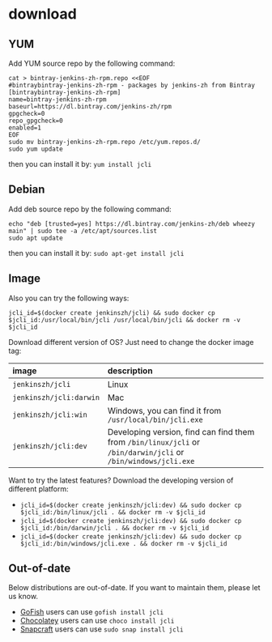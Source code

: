 # download

## YUM

Add YUM source repo by the following command:

```
cat > bintray-jenkins-zh-rpm.repo <<EOF
#bintraybintray-jenkins-zh-rpm - packages by jenkins-zh from Bintray
[bintraybintray-jenkins-zh-rpm]
name=bintray-jenkins-zh-rpm
baseurl=https://dl.bintray.com/jenkins-zh/rpm
gpgcheck=0
repo_gpgcheck=0
enabled=1
EOF
sudo mv bintray-jenkins-zh-rpm.repo /etc/yum.repos.d/
sudo yum update
```

then you can install it by: `yum install jcli`

## Debian

Add deb source repo by the following command:

```
echo "deb [trusted=yes] https://dl.bintray.com/jenkins-zh/deb wheezy main" | sudo tee -a /etc/apt/sources.list
sudo apt update
```

then you can install it by: `sudo apt-get install jcli`

## Image

Also you can try the following ways:

`jcli_id=$(docker create jenkinszh/jcli) && sudo docker cp $jcli_id:/usr/local/bin/jcli /usr/local/bin/jcli && docker rm -v $jcli_id`

Download different version of OS? Just need to change the docker image tag:

| image | description |
| :--- | :--- |
| `jenkinszh/jcli` | Linux |
| `jenkinszh/jcli:darwin` | Mac |
| `jenkinszh/jcli:win` | Windows, you can find it from `/usr/local/bin/jcli.exe` |
| `jenkinszh/jcli:dev` | Developing version, find can find them from `/bin/linux/jcli` or `/bin/darwin/jcli` or `/bin/windows/jcli.exe` |

Want to try the latest features? Download the developing version of different platform:

* `jcli_id=$(docker create jenkinszh/jcli:dev) && sudo docker cp $jcli_id:/bin/linux/jcli . && docker rm -v $jcli_id`
* `jcli_id=$(docker create jenkinszh/jcli:dev) && sudo docker cp $jcli_id:/bin/darwin/jcli . && docker rm -v $jcli_id`
* `jcli_id=$(docker create jenkinszh/jcli:dev) && sudo docker cp $jcli_id:/bin/windows/jcli.exe . && docker rm -v $jcli_id`

## Out-of-date

Below distributions are out-of-date. If you want to maintain them, please let us know.

* [GoFish](https://gofi.sh/) users can use `gofish install jcli`
* [Chocolatey](https://chocolatey.org/packages/jcli) users can use `choco install jcli`
* [Snapcraft](https://snapcraft.io/jcli) users can use `sudo snap install jcli`

